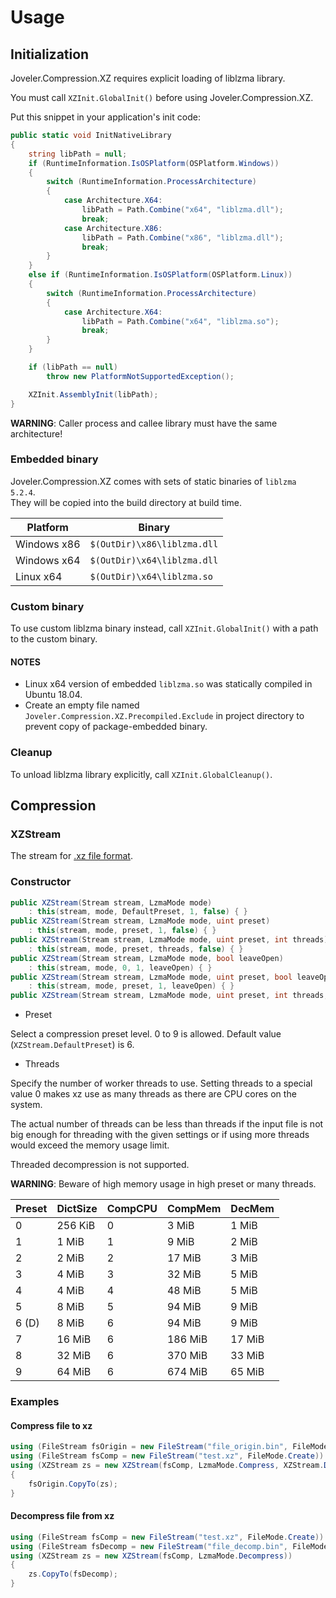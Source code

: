 # Usage

## Initialization

Joveler.Compression.XZ requires explicit loading of liblzma library.

You must call `XZInit.GlobalInit()` before using Joveler.Compression.XZ.

Put this snippet in your application's init code:

```csharp
public static void InitNativeLibrary
{
    string libPath = null;
    if (RuntimeInformation.IsOSPlatform(OSPlatform.Windows))
    {
        switch (RuntimeInformation.ProcessArchitecture)
        {
            case Architecture.X64:
                libPath = Path.Combine("x64", "liblzma.dll");
                break;
            case Architecture.X86:
                libPath = Path.Combine("x86", "liblzma.dll");
                break;
        }
    }
    else if (RuntimeInformation.IsOSPlatform(OSPlatform.Linux))
    {
        switch (RuntimeInformation.ProcessArchitecture)
        {
            case Architecture.X64:
                libPath = Path.Combine("x64", "liblzma.so");
                break;
        }
    }

    if (libPath == null)
        throw new PlatformNotSupportedException();

    XZInit.AssemblyInit(libPath);
}
```

**WARNING**: Caller process and callee library must have the same architecture!

### Embedded binary

Joveler.Compression.XZ comes with sets of static binaries of `liblzma 5.2.4`.  
They will be copied into the build directory at build time.

| Platform    | Binary                      |
|-------------|-----------------------------|
| Windows x86 | `$(OutDir)\x86\liblzma.dll` |
| Windows x64 | `$(OutDir)\x64\liblzma.dll` |
| Linux x64   | `$(OutDir)\x64\liblzma.so`  |

### Custom binary

To use custom liblzma binary instead, call `XZInit.GlobalInit()` with a path to the custom binary.

#### NOTES

- Linux x64 version of embedded `liblzma.so` was statically compiled in Ubuntu 18.04.
- Create an empty file named `Joveler.Compression.XZ.Precompiled.Exclude` in project directory to prevent copy of package-embedded binary.

### Cleanup

To unload liblzma library explicitly, call `XZInit.GlobalCleanup()`.

## Compression

### XZStream

The stream for [.xz file format](https://tukaani.org/xz/xz-file-format.txt).

### Constructor

```csharp
public XZStream(Stream stream, LzmaMode mode)
    : this(stream, mode, DefaultPreset, 1, false) { }
public XZStream(Stream stream, LzmaMode mode, uint preset)
    : this(stream, mode, preset, 1, false) { }
public XZStream(Stream stream, LzmaMode mode, uint preset, int threads)
    : this(stream, mode, preset, threads, false) { }
public XZStream(Stream stream, LzmaMode mode, bool leaveOpen)
    : this(stream, mode, 0, 1, leaveOpen) { }
public XZStream(Stream stream, LzmaMode mode, uint preset, bool leaveOpen)
    : this(stream, mode, preset, 1, leaveOpen) { }
public XZStream(Stream stream, LzmaMode mode, uint preset, int threads, bool leaveOpen)
```

- Preset

Select a compression preset level. 0 to 9 is allowed. Default value (`XZStream.DefaultPreset`) is 6.

- Threads

Specify the number of worker threads to use. Setting threads to a special value 0 makes xz use as many threads as there are CPU cores on the system.

The actual number of threads can be less than threads if the input file is not big enough for threading with the given settings or if using more threads would exceed the memory usage limit.

Threaded decompression is not supported.

**WARNING**: Beware of high memory usage in high preset or many threads.

| Preset | DictSize | CompCPU | CompMem | DecMem  |
|--------|----------|---------|---------|---------|
| 0      | 256 KiB  | 0       |   3 MiB |   1 MiB |
| 1      |   1 MiB  | 1       |   9 MiB |   2 MiB |
| 2      |   2 MiB  | 2       |  17 MiB |   3 MiB |
| 3      |   4 MiB  | 3       |  32 MiB |   5 MiB |
| 4      |   4 MiB  | 4       |  48 MiB |   5 MiB |
| 5      |   8 MiB  | 5       |  94 MiB |   9 MiB |
| 6 (D)  |   8 MiB  | 6       |  94 MiB |   9 MiB |
| 7      |  16 MiB  | 6       | 186 MiB |  17 MiB |
| 8      |  32 MiB  | 6       | 370 MiB |  33 MiB |
| 9      |  64 MiB  | 6       | 674 MiB |  65 MiB |

### Examples

#### Compress file to xz

```csharp
using (FileStream fsOrigin = new FileStream("file_origin.bin", FileMode.Open))
using (FileStream fsComp = new FileStream("test.xz", FileMode.Create))
using (XZStream zs = new XZStream(fsComp, LzmaMode.Compress, XZStream.DefaultPreset))
{
    fsOrigin.CopyTo(zs);
}
```

#### Decompress file from xz

```csharp
using (FileStream fsComp = new FileStream("test.xz", FileMode.Create))
using (FileStream fsDecomp = new FileStream("file_decomp.bin", FileMode.Open))
using (XZStream zs = new XZStream(fsComp, LzmaMode.Decompress))
{
    zs.CopyTo(fsDecomp);
}
```
